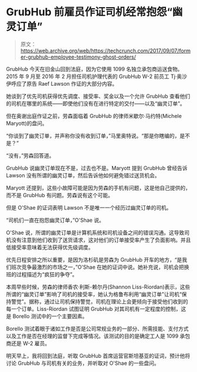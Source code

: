 # GrubHub 前雇员作证司机经常抱怨“幽灵订单”

> 原文：<https://web.archive.org/web/https://techcrunch.com/2017/09/07/former-grubhub-employee-testimony-ghost-orders/>

GrubHub 今天在旧金山回到法庭，因为它使用 1099 名独立承包商运送食物。2015 年 9 月至 2016 年 2 月担任司机护理代表的 GrubHub W-2 前员工 Tj·奥沙伊呼应了原告 Raef Lawson 作证的大部分内容。

她谈到了优先司机获得优先调度、接受率、奖金以及一个允许 GrubHub 查看他们的司机在哪里的系统——即使他们没有在进行特定的交付——以及“幽灵订单”。

但在奥谢出庭作证之前，劳森面临着 GrubHub 的律师米歇尔·马约特(Michele Maryott)的盘问。

“你谈到了幽灵订单，并声称你没有收到订单，”马里奥特说。“那是你瞎编的，是不是？”

“没有，”劳森回答道。

GrubHub 说幽灵订单现在不是，过去也不是。Maryott 提到 GrubHub 曾经告诉 Lawson 没有所谓的幽灵订单，然后告诉他如何避免错过送货机会。

Maryott 还提到，这些小故障可能是因为劳森的手机有问题，这是他自己提供的，而不是 GrubHub 有问题。劳森说有这个可能。

但是 O'Shae 的证词表明 Lawson 不是唯一一个经历过幽灵订单的司机。

“司机们一直在抱怨幽灵订单，”O'Shae 说。

O'Shae 说，所谓的幽灵订单是计算机系统和司机设备之间的错误沟通。这导致司机没有注意到他们收到了送货请求，这对他们的订单接受率产生了负面影响。并且低接受率意味着无法获得优先级调度。

优先日程安排之所以重要，是因为洛杉矶是劳森为 GrubHub 开车的地方，“是我们班次竞争最激烈的市场之一，”O'Shae 在她的证词中说。她补充说，司机会把换班的过程描述为“疯狂的争夺”。

本周早些时候，劳森的律师香农·利斯-赖尔丹(Shannon Liss-Riordan)表示，这些所谓的“幽灵订单”影响了司机的接受率，她认为格鲁布利用“幽灵订单”让司机“保持警觉”。据称，通过让司机保持警觉，司机在理论上会更倾向于接受他们收到的每一个订单。Liss-Riordan 试图证明 GrubHub 对其司机有一定程度的控制，这是 Borello 测试中的一个主要因素。

Borello 测试着眼于诸如工作是否是公司常规业务的一部分、所需技能、支付方式以及工作是否在经理的监督下完成等情况。该测试的目的是确定工人是 1099 承包商还是 W-2 雇员。

明天早上，我将回到法庭，听取 GrubHub 首席运营官斯坦基亚的证词，预计他将讨论 GrubHub 与司机有关的业务，并听取对 O'Shae 的一些盘问。